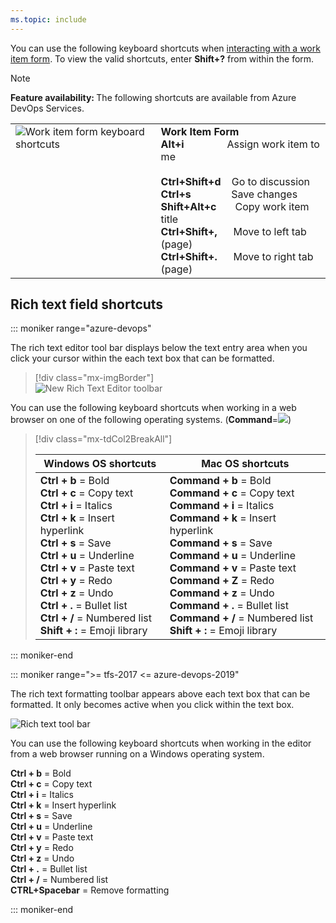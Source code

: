 ```yaml
---
ms.topic: include
---
```


<a id="work-item-form-shortcuts"></a>

You can use the following keyboard shortcuts when [interacting with a work item form](/azure/devops/boards/work-items/work-item-form-controls). To view the valid shortcuts, enter **Shift+?** from within the form.

>[!NOTE]
><b>Feature availability: </b>The following shortcuts are available from Azure DevOps Services.

<table width="70%">
<tbody valign="top">
<tr>
<td><img src="/azure/devops/media/keyboard-shortcuts/work-item-form.png" alt="Work item form keyboard shortcuts"/></td>
<td>
<strong>Work Item Form</strong><br/> 
<strong>Alt+i</strong>&nbsp;&nbsp;&nbsp;&nbsp;&nbsp;&nbsp;&nbsp;&nbsp;&nbsp;&nbsp;&nbsp;&nbsp;&nbsp;&nbsp;&nbsp;&nbsp;Assign work item to me<br/><br/>
<strong>Ctrl+Shift+d</strong>&nbsp;&nbsp;&nbsp;&nbsp;Go to discussion<br/>
<strong>Ctrl+s</strong>&nbsp;&nbsp;&nbsp;&nbsp;&nbsp;&nbsp;&nbsp;&nbsp;&nbsp;&nbsp;&nbsp;&nbsp;&nbsp;&nbsp;&nbsp;Save changes<br/>
<strong>Shift+Alt+c</strong>&nbsp;&nbsp;&nbsp;&nbsp;&nbsp;&nbsp;&nbsp;Copy work item title<br/>
<strong>Ctrl+Shift+,</strong>&nbsp;&nbsp;&nbsp;&nbsp;&nbsp;&nbsp;Move to left tab (page)<br/>
<strong>Ctrl+Shift+.</strong>&nbsp;&nbsp;&nbsp;&nbsp;&nbsp;&nbsp;Move to right tab (page)<br/>
</td>
</tr>
</tbody>
</table>


## Rich text field shortcuts

::: moniker range="azure-devops"  

The rich text editor tool bar displays below the text entry area when you click your cursor within the each text box that can be formatted. 

> [!div class="mx-imgBorder"]  
> ![New Rich Text Editor toolbar](/azure/devops/boards/queries/media/share-plans/new-rich-text-editor-toolbar.png) 

You can use the following keyboard shortcuts when working in a web browser on one of the following operating systems. (**Command**=![ ](/azure/devops/media/icons/mac-command-symbol.png))

> [!div class="mx-tdCol2BreakAll"]  
> 
> | Windows OS shortcuts | Mac OS shortcuts |  
> |------------------|---------------------|  
> |**Ctrl + b** = Bold<br/>**Ctrl + c** = Copy text<br/>**Ctrl + i** = Italics<br/>**Ctrl + k** = Insert hyperlink<br/>**Ctrl + s** = Save<br/>**Ctrl + u** = Underline<br/>**Ctrl + v** = Paste text<br/>**Ctrl + y** = Redo<br/>**Ctrl + z** = Undo<br/>**Ctrl + .** = Bullet list<br/>**Ctrl + /** = Numbered list<br/>**Shift + :** = Emoji library |**Command + b** = Bold<br/>**Command + c** = Copy text<br/>**Command + i** = Italics<br/>**Command + k** = Insert hyperlink<br/>**Command + s** = Save<br/>**Command + u** = Underline<br/>**Command + v** = Paste text<br/>**Command + Z** = Redo<br/>**Command + z** = Undo<br/>**Command + .** = Bullet list<br/>**Command + /** = Numbered list<br/>**Shift + :** = Emoji library |  

::: moniker-end  


::: moniker range=">= tfs-2017 <= azure-devops-2019"  

The rich text formatting toolbar appears above each text box that can be formatted. It only becomes active when you click within the text box. 

![Rich text tool bar](/azure/devops/boards/queries/media/rich-text-ui-team-services.png)

You can use the following keyboard shortcuts when working in the editor from a web browser running on a Windows operating system. 

**Ctrl + b** = Bold<br/>**Ctrl + c** = Copy text<br/>**Ctrl + i** = Italics<br/>**Ctrl + k** = Insert hyperlink<br/>**Ctrl + s** = Save<br/>**Ctrl + u** = Underline<br/>**Ctrl + v** = Paste text<br/>**Ctrl + y** = Redo<br/>**Ctrl + z** = Undo<br/>**Ctrl + .** = Bullet list<br/>**Ctrl + /** = Numbered list<br/> **CTRL+Spacebar** = Remove formatting  

::: moniker-end  